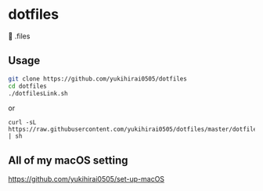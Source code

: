 # dotfiles
:wrench: .files


## Usage

```sh
git clone https://github.com/yukihirai0505/dotfiles
cd dotfiles
./dotfilesLink.sh
```

or

```
curl -sL https://raw.githubusercontent.com/yukihirai0505/dotfiles/master/dotfilesLink.sh | sh
```

## All of my macOS setting

https://github.com/yukihirai0505/set-up-macOS
